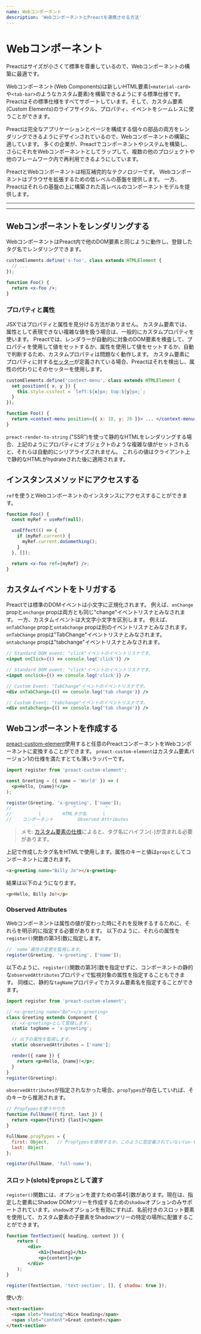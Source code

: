 ```yaml
---
name: Webコンポーネント
description: 'WebコンポーネントとPreactを連携させる方法'
---
```


# Webコンポーネント

Preactはサイズが小さくて標準を尊重しているので、Webコンポーネントの構築に最適です。

Webコンポーネント(Web Components)は新しいHTML要素(`<material-card>`や`<tab-bar>`のようなカスタム要素)を構築できるようにする標準仕様です。
Preactはその標準仕様をすべてサポートしています。そして、カスタム要素(Custom Elements)のライフサイクル、プロパティ、イベントをシームレスに使うことができます。

Preactは完全なアプリケーションとページを構成する個々の部品の両方をレンダリングできるようにデザインされているので、Webコンポーネントの構築に適しています。
多くの企業が、Preactでコンポーネントやシステムを構築し、さらにそれをWebコンポーネントとしてラップして、複数の他のプロジェクトや他のフレームワーク内で再利用できるようにしています。

PreactとWebコンポーネントは相互補完的なテクノロジーです。
Webコンポーネントはブラウザを拡張するための低レベルの基盤を提供します。
一方、Preactはそれらの基盤の上に構築された高レベルのコンポーネントモデルを提供します。

---

<div><toc></toc></div>

---

## Webコンポーネントをレンダリングする

WebコンポーネントはPreact内で他のDOM要素と同じように動作し、登録したタグ名でレンダリングできます。

```jsx
customElements.define('x-foo', class extends HTMLElement {
  // ...
});

function Foo() {
  return <x-foo />;
}
```

### プロパティと属性

JSXではプロパティと属性を見分ける方法がありません。
カスタム要素では、属性として表現できない複雑な値を扱う場合は、一般的にカスタムプロパティを使います。
Preactでは、レンダラーが自動的に対象のDOM要素を検査して、プロパティを使用して値をセットするか、属性を使用して値をセットするか、自動で判断するため、カスタムプロパティは問題なく動作します。
カスタム要素にプロパティに対する[セッター](https://developer.mozilla.org/en-US/docs/Web/JavaScript/Reference/Functions/set)が定義されている場合、Preactはそれを検出し、属性の代わりにそのセッターを使用します。

```jsx
customElements.define('context-menu', class extends HTMLElement {
  set position({ x, y }) {
    this.style.cssText = `left:${x}px; top:${y}px;`;
  }
});

function Foo() {
  return <context-menu position={{ x: 10, y: 20 }}> ... </context-menu>;
}
```

`preact-render-to-string` ("SSR")を使って静的なHTMLをレンダリングする場合、上記のようにプロパティにオブジェクトのような複雑な値がセットされると、それらは自動的にシリアライズされません。
これらの値はクライアント上で静的なHTMLがhydrateされた後に適用されます。

## インスタンスメソッドにアクセスする

`ref`を使うとWebコンポーネントのインスタンスにアクセスすることができます。

```jsx
function Foo() {
  const myRef = useRef(null);

  useEffect(() => {
    if (myRef.current) {
      myRef.current.doSomething();
    }
  }, []);

  return <x-foo ref={myRef} />;
}
```

## カスタムイベントをトリガする

Preactでは標準のDOMイベントは小文字に正規化されます。
例えば、`onChange` propと`onchange` propは両方とも同じ"change"イベントリスナとみなされます。
一方、カスタムイベントは大文字小文字を区別します。
例えば、`onTabChange` propと`ontabchange` propは別のイベントリスナとみなされます。
`onTabChange` propは"TabChange"イベントリスナとみなされます。
`ontabchange` propは"tabchange"イベントリスナとみなされます。

```jsx
// Standard DOM event: "click"イベントのイベントリスナです。
<input onClick={() => console.log('click')} />

// Standard DOM event: "click"イベントのイベントリスナです。
<input onclick={() => console.log('click')} />

// Custom Event: "TabChange"イベントのイベントリスナです。
<div onTabChange={() => console.log('tab change')} />

// Custom Event: "tabchange"イベントのイベントリスナです。
<div ontabchange={() => console.log('tab change')} />
```

## Webコンポーネントを作成する

[preact-custom-element](https://github.com/preactjs/preact-custom-element)使用すると任意のPreactコンポーネン卜をWebコンポーネントに変換することができます。
`preact-custom-element`はカスタム要素バージョン1の仕様を満たすとても薄いラッパーです。

```jsx
import register from 'preact-custom-element';

const Greeting = ({ name = 'World' }) => (
  <p>Hello, {name}!</p>
);

register(Greeting, 'x-greeting', ['name']);
//          ^            ^           ^
//          |        HTMLタグ名      |
//    コンポーネント         Observed Attributes
```

> メモ: [カスタム要素の仕様](http://w3c.github.io/webcomponents/spec/custom/#prod-potentialcustomelementname)によると、タグ名にハイフン(`-`)が含まれる必要があります。

上記で作成したタグ名をHTMLで使用します。属性のキーと値は`props`としてコンポーネントに渡されます。

```html
<x-greeting name="Billy Jo"></x-greeting>
```

結果は以下のようになります。

```html
<p>Hello, Billy Jo!</p>
```

### Observed Attributes

Webコンポーネントは属性の値が変わった時にそれを反映するするために、それらを明示的に指定する必要があります。
以下のように、それらの属性を`register()`関数の第3引数に指定します。

```jsx
// `name`属性の変更を監視します。
register(Greeting, 'x-greeting', ['name']);
```

以下のように、`register()`関数の第3引数を指定せずに、コンポーネントの静的な`observedAttributes`プロパティで監視対象の属性を指定することもできます。
同様に、静的な`tagName`プロパティでカスタム要素名を指定することができます。

```jsx
import register from 'preact-custom-element';

// <x-greeting name="Bo"></x-greeting>
class Greeting extends Component {
  // <x-greeting>として登録します。
  static tagName = 'x-greeting';

  // 以下の属性を監視します。
  static observedAttributes = ['name'];

  render({ name }) {
    return <p>Hello, {name}!</p>;
  }
}
register(Greeting);
```

`observedAttributes`が指定されなかった場合、`propTypes`が存在していれば、そのキーから推測されます。

```jsx
// PropTypesを使うやり方
function FullName({ first, last }) {
  return <span>{first} {last}</span>
}

FullName.propTypes = {
  first: Object,   // PropTypesを使用するか、このように型定義されていない(un-typed)プロパティを使用します。
  last: Object
};

register(FullName, 'full-name');
```

### スロット(slots)をpropsとして渡す

`register()`関数には、オプションを渡すための第4引数があります。現在は、指定した要素にShadow DOMツリーを作成するための`shadow`オプションのみサポートされています。`shadow`オプションを有効にすれば、名前付きのスロット要素を使用して、カスタム要素の子要素をShadowツリーの特定の場所に配置することができます。

```jsx
function TextSection({ heading, content }) {
	return (
		<div>
			<h1>{heading}</h1>
			<p>{content}</p>
		</div>
	);
}

register(TextSection, 'text-section', [], { shadow: true });
```

使い方:

```html
<text-section>
  <span slot="heading">Nice heading</span>
  <span slot="content">Great content</span>
</text-section>
```
